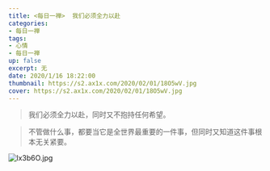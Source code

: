 ```yaml
---
title: <每日一禅>  我们必须全力以赴
categories:
- 每日一禅
tags: 
- 心情
- 每日一禅
up: false
excerpt: 无
date: 2020/1/16 18:22:00
thumbnail: https://s2.ax1x.com/2020/02/01/18O5wV.jpg
cover: https://s2.ax1x.com/2020/02/01/18O5wV.jpg
---
```

> 我们必须全力以赴，同时又不抱持任何希望。

> 不管做什么事，都要当它是全世界最重要的一件事，但同时又知道这件事根本无关紧要。

![lx3b6O.jpg](https://s2.ax1x.com/2020/01/16/lx3b6O.jpg)
